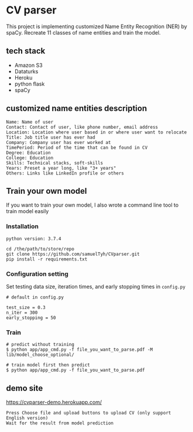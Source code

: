 # CV parser

This project is implementing customized Name Entity Recognition (NER) by spaCy. Recreate 11 classes of name entities and train the model.

## tech stack
- Amazon S3
- Dataturks
- Heroku
- python flask 
- spaCy

## customized name entities description
```
Name: Name of user
Contact: Contact of user, like phone number, email address
Location: Location where user based in or where user want to relocate
Title: Job title user has ever had
Company: Company user has ever worked at
TimePeriod: Period of the time that can be found in CV
Degree: Education
College: Education
Skills: Technical stacks, soft-skills
Years: Preset a year long, like "3+ years"
Others: Links like LinkedIn profile or others
```

## Train your own model

If you want to train your own model, I also wrote a command line tool to train model easily

### Installation
```
python version: 3.7.4
```

```
cd /the/path/to/store/repo
git clone https://github.com/samuelTyh/CVparser.git
pip install -r requirements.txt
```

### Configuration setting
Set testing data size, iteration times, and early stopping times in `config.py`
```
# default in config.py

test_size = 0.3
n_iter = 300
early_stopping = 50
```

### Train
```
# predict without training
$ python app/app_cmd.py -f file_you_want_to_parse.pdf -M lib/model_choose_optional/

# train model first then predict
$ python app/app_cmd.py -f file_you_want_to_parse.pdf
```


## demo site
https://cvparser-demo.herokuapp.com/

```
Press Choose file and upload buttons to upload CV (only support English version)
Wait for the result from model prediction
```
